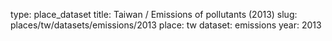 type: place_dataset
title: Taiwan / Emissions of pollutants (2013)
slug: places/tw/datasets/emissions/2013
place: tw
dataset: emissions
year: 2013
